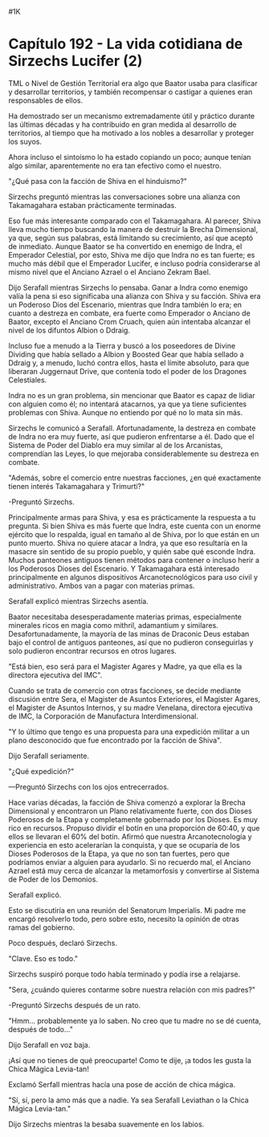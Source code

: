 
#1K 

# Capítulo 192 - La vida cotidiana de Sirzechs Lucifer (2)


TML o Nivel de Gestión Territorial era algo que Baator usaba para clasificar y desarrollar territorios, y también recompensar o castigar a quienes eran responsables de ellos.

Ha demostrado ser un mecanismo extremadamente útil y práctico durante las últimas décadas y ha contribuido en gran medida al desarrollo de territorios, al tiempo que ha motivado a los nobles a desarrollar y proteger los suyos.

Ahora incluso el sintoísmo lo ha estado copiando un poco; aunque tenían algo similar, aparentemente no era tan efectivo como el nuestro.

"¿Qué pasa con la facción de Shiva en el hinduismo?"

Sirzechs preguntó mientras las conversaciones sobre una alianza con Takamagahara estaban prácticamente terminadas.

Eso fue más interesante comparado con el Takamagahara. Al parecer, Shiva lleva mucho tiempo buscando la manera de destruir la Brecha Dimensional, ya que, según sus palabras, está limitando su crecimiento, así que aceptó de inmediato. Aunque Baator se ha convertido en enemigo de Indra, el Emperador Celestial, por esto, Shiva me dijo que Indra no es tan fuerte; es mucho más débil que el Emperador Lucifer, e incluso podría considerarse al mismo nivel que el Anciano Azrael o el Anciano Zekram Bael.

Dijo Serafall mientras Sirzechs lo pensaba. Ganar a Indra como enemigo valía la pena si eso significaba una alianza con Shiva y su facción. Shiva era un Poderoso Dios del Escenario, mientras que Indra también lo era; en cuanto a destreza en combate, era fuerte como Emperador o Anciano de Baator, excepto el Anciano Crom Cruach, quien aún intentaba alcanzar el nivel de los difuntos Albion o Ddraig.

Incluso fue a menudo a la Tierra y buscó a los poseedores de Divine Dividing que había sellado a Albion y Boosted Gear que había sellado a Ddraig y, a menudo, luchó contra ellos, hasta el límite absoluto, para que liberaran Juggernaut Drive, que contenía todo el poder de los Dragones Celestiales.

Indra no es un gran problema, sin mencionar que Baator es capaz de lidiar con alguien como él; no intentará atacarnos, ya que ya tiene suficientes problemas con Shiva. Aunque no entiendo por qué no lo mata sin más.

Sirzechs le comunicó a Serafall. Afortunadamente, la destreza en combate de Indra no era muy fuerte, así que pudieron enfrentarse a él. Dado que el Sistema de Poder del Diablo era muy similar al de los Arcanistas, comprendían las Leyes, lo que mejoraba considerablemente su destreza en combate.

"Además, sobre el comercio entre nuestras facciones, ¿en qué exactamente tienen interés Takamagahara y Trimurti?"

-Preguntó Sirzechs.

Principalmente armas para Shiva, y esa es prácticamente la respuesta a tu pregunta. Si bien Shiva es más fuerte que Indra, este cuenta con un enorme ejército que lo respalda, igual en tamaño al de Shiva, por lo que están en un punto muerto. Shiva no quiere atacar a Indra, ya que eso resultaría en la masacre sin sentido de su propio pueblo, y quién sabe qué esconde Indra. Muchos panteones antiguos tienen métodos para contener o incluso herir a los Poderosos Dioses del Escenario. Y Takamagahara está interesado principalmente en algunos dispositivos Arcanotecnológicos para uso civil y administrativo. Ambos van a pagar con materias primas.

Serafall explicó mientras Sirzechs asentía.

Baator necesitaba desesperadamente materias primas, especialmente minerales ricos en magia como mithril, adamantium y similares. Desafortunadamente, la mayoría de las minas de Draconic Deus estaban bajo el control de antiguos panteones, así que no pudieron conseguirlas y solo pudieron encontrar recursos en otros lugares.

"Está bien, eso será para el Magister Agares y Madre, ya que ella es la directora ejecutiva del IMC".

Cuando se trata de comercio con otras facciones, se decide mediante discusión entre Sera, el Magister de Asuntos Exteriores, el Magister Agares, el Magister de Asuntos Internos, y su madre Venelana, directora ejecutiva de IMC, la Corporación de Manufactura Interdimensional.

"Y lo último que tengo es una propuesta para una expedición militar a un plano desconocido que fue encontrado por la facción de Shiva".

Dijo Serafall seriamente.

"¿Qué expedición?"

—Preguntó Sirzechs con los ojos entrecerrados.

Hace varias décadas, la facción de Shiva comenzó a explorar la Brecha Dimensional y encontraron un Plano relativamente fuerte, con dos Dioses Poderosos de la Etapa y completamente gobernado por los Dioses. Es muy rico en recursos. Propuso dividir el botín en una proporción de 60:40, y que ellos se llevaran el 60% del botín. Afirmó que nuestra Arcanotecnología y experiencia en esto acelerarían la conquista, y que se ocuparía de los Dioses Poderosos de la Etapa, ya que no son tan fuertes, pero que podríamos enviar a alguien para ayudarlo. Si no recuerdo mal, el Anciano Azrael está muy cerca de alcanzar la metamorfosis y convertirse al Sistema de Poder de los Demonios.

Serafall explicó.

Esto se discutiría en una reunión del Senatorum Imperialis. Mi padre me encargó resolverlo todo, pero sobre esto, necesito la opinión de otras ramas del gobierno.

Poco después, declaró Sirzechs.

"Clave. Eso es todo."

Sirzechs suspiró porque todo había terminado y podía irse a relajarse.

"Sera, ¿cuándo quieres contarme sobre nuestra relación con mis padres?"

-Preguntó Sirzechs después de un rato.

"Hmm... probablemente ya lo saben. No creo que tu madre no se dé cuenta, después de todo..."

Dijo Serafall en voz baja.

¡Así que no tienes de qué preocuparte! Como te dije, ¡a todos les gusta la Chica Mágica Levia-tan!

Exclamó Serfall mientras hacía una pose de acción de chica mágica.

"Sí, sí, pero la amo más que a nadie. Ya sea Serafall Leviathan o la Chica Mágica Levia-tan."

Dijo Sirzechs mientras la besaba suavemente en los labios.